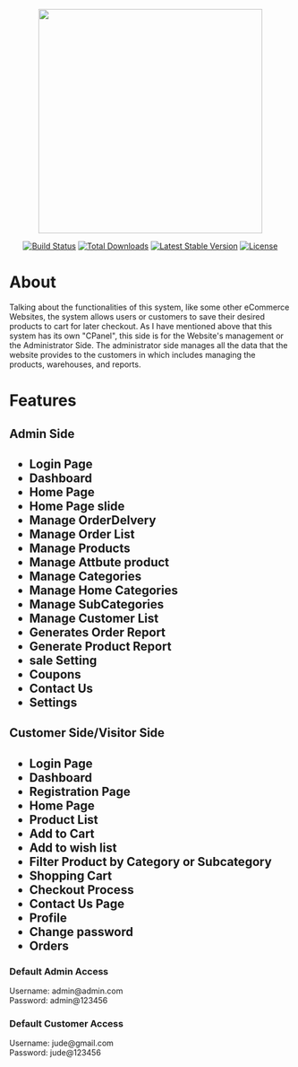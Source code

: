 <p align="center"><a href="https://laravel.com" target="_blank"><img src="https://raw.githubusercontent.com/laravel/art/master/logo-lockup/5%20SVG/2%20CMYK/1%20Full%20Color/laravel-logolockup-cmyk-red.svg" width="400"></a></p>

<p align="center">
<a href="https://travis-ci.org/laravel/framework"><img src="https://travis-ci.org/laravel/framework.svg" alt="Build Status"></a>
<a href="https://packagist.org/packages/laravel/framework"><img src="https://img.shields.io/packagist/dt/laravel/framework" alt="Total Downloads"></a>
<a href="https://packagist.org/packages/laravel/framework"><img src="https://img.shields.io/packagist/v/laravel/framework" alt="Latest Stable Version"></a>
<a href="https://packagist.org/packages/laravel/framework"><img src="https://img.shields.io/packagist/l/laravel/framework" alt="License"></a>
</p>

<h1>About</h1>
<p>Talking about the functionalities of this system, like some other eCommerce Websites, the system allows users or customers to save their desired products to cart for later checkout. As I have mentioned above that this system has its own "CPanel", this side is for the Website's management or the Administrator Side. The administrator side manages all the data that the website provides to the customers in which includes managing the products, warehouses, and reports.</p>
<h1>Features</h1>
<h2>Admin Side<h2>
    <ul> <li>Login Page</li>
        <li>Dashboard</li>
        <li>Home Page</li>
        <li>Home Page slide</li>
        <li>Manage OrderDelvery</li>
        <li>Manage Order List</li>
        <li>Manage Products</li>
        <li>Manage Attbute product </li>
        <li>Manage Categories</li>
         <li>Manage Home Categories</li>
        <li>Manage SubCategories</li>
        <li>Manage Customer List</li>
        <li>Generates Order Report</li>
        <li>Generate Product Report</li>
        <li> sale Setting</li>
        <li>Coupons</li>
        <li>Contact Us</li>
        <li> Settings</li>
</ul>
    <h2>Customer Side/Visitor Side<h2>
        <ul> 
         <li>Login Page</li>
        <li>Dashboard</li>
        <li>Registration Page</li>
        <li>Home Page </li>
        <li>Product List</li>
        <li>Add to Cart</li>
        <li>Add to wish list</li>
        <li>Filter Product by Category or Subcategory</li>
        <li>Shopping Cart</li>
         <li>Checkout Process</li>
        <li>Contact Us Page</li>
        <li>Profile</li>
        <li>Change password</li>
         <li>Orders</li>
</ul>
       <h3> Default Admin Access</h3>
<p>Username: admin@admin.com<br>
    Password: admin@123456</p>

  <h3>Default Customer Access</h3>
<p>Username: jude@gmail.com<br>
    Password: jude@123456</p>
